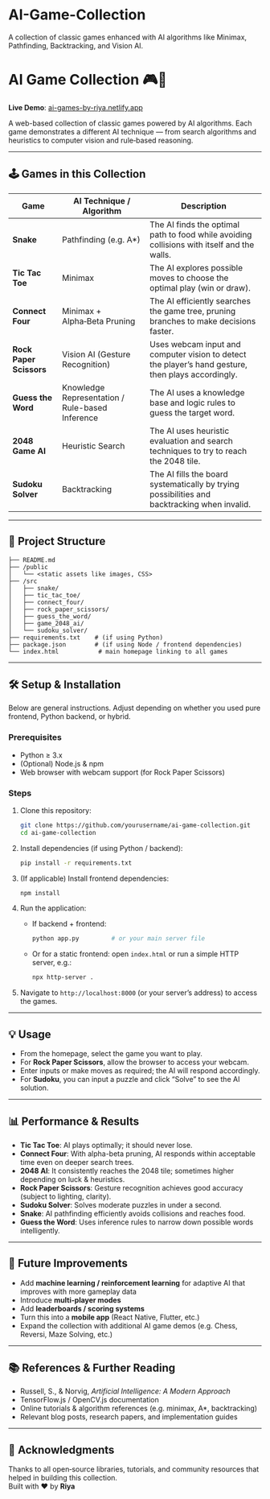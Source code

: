 # AI-Game-Collection
A collection of classic games enhanced with AI algorithms like Minimax, Pathfinding, Backtracking, and Vision AI.

# AI Game Collection 🎮🤖

**Live Demo**: [ai-games-by-riya.netlify.app](https://ai-games-by-riya.netlify.app/)  

A web-based collection of classic games powered by AI algorithms. Each game demonstrates a different AI technique — from search algorithms and heuristics to computer vision and rule‑based reasoning.

---

## 🕹️ Games in this Collection

| Game | AI Technique / Algorithm | Description |
|------|---------------------------|-------------|
| **Snake** | Pathfinding (e.g. A*) | The AI finds the optimal path to food while avoiding collisions with itself and the walls. |
| **Tic Tac Toe** | Minimax | The AI explores possible moves to choose the optimal play (win or draw). |
| **Connect Four** | Minimax + Alpha‑Beta Pruning | The AI efficiently searches the game tree, pruning branches to make decisions faster. |
| **Rock Paper Scissors** | Vision AI (Gesture Recognition) | Uses webcam input and computer vision to detect the player’s hand gesture, then plays accordingly. |
| **Guess the Word** | Knowledge Representation / Rule-based Inference | The AI uses a knowledge base and logic rules to guess the target word. |
| **2048 Game AI** | Heuristic Search | The AI uses heuristic evaluation and search techniques to try to reach the 2048 tile. |
| **Sudoku Solver** | Backtracking | The AI fills the board systematically by trying possibilities and backtracking when invalid. |

---

## 📂 Project Structure

```
├── README.md  
├── /public  
│   └── <static assets like images, CSS>  
├── /src  
│   ├── snake/  
│   ├── tic_tac_toe/  
│   ├── connect_four/  
│   ├── rock_paper_scissors/  
│   ├── guess_the_word/  
│   ├── game_2048_ai/  
│   └── sudoku_solver/  
├── requirements.txt    # (if using Python)  
├── package.json        # (if using Node / frontend dependencies)  
└── index.html           # main homepage linking to all games  
```

---

## 🛠 Setup & Installation

Below are general instructions. Adjust depending on whether you used pure frontend, Python backend, or hybrid.

### Prerequisites

- Python ≥ 3.x  
- (Optional) Node.js & npm  
- Web browser with webcam support (for Rock Paper Scissors)  

### Steps

1. Clone this repository:  
   ```bash
   git clone https://github.com/yourusername/ai-game-collection.git
   cd ai-game-collection
   ```

2. Install dependencies (if using Python / backend):  
   ```bash
   pip install -r requirements.txt
   ```

3. (If applicable) Install frontend dependencies:  
   ```bash
   npm install
   ```

4. Run the application:  
   - If backend + frontend:  
     ```bash
     python app.py         # or your main server file
     ```
   - Or for a static frontend: open `index.html` or run a simple HTTP server, e.g.:  
     ```bash
     npx http-server .  
     ```

5. Navigate to `http://localhost:8000` (or your server’s address) to access the games.

---

## 💡 Usage

- From the homepage, select the game you want to play.  
- For **Rock Paper Scissors**, allow the browser to access your webcam.  
- Enter inputs or make moves as required; the AI will respond accordingly.  
- For **Sudoku**, you can input a puzzle and click “Solve” to see the AI solution.

---

## 📊 Performance & Results

- **Tic Tac Toe**: AI plays optimally; it should never lose.  
- **Connect Four**: With alpha-beta pruning, AI responds within acceptable time even on deeper search trees.  
- **2048 AI**: It consistently reaches the 2048 tile; sometimes higher depending on luck & heuristics.  
- **Rock Paper Scissors**: Gesture recognition achieves good accuracy (subject to lighting, clarity).  
- **Sudoku Solver**: Solves moderate puzzles in under a second.  
- **Snake**: AI pathfinding efficiently avoids collisions and reaches food.  
- **Guess the Word**: Uses inference rules to narrow down possible words intelligently.

---

## 🚀 Future Improvements

- Add **machine learning / reinforcement learning** for adaptive AI that improves with more gameplay data  
- Introduce **multi‑player modes**  
- Add **leaderboards / scoring systems**  
- Turn this into a **mobile app** (React Native, Flutter, etc.)  
- Expand the collection with additional AI game demos (e.g. Chess, Reversi, Maze Solving, etc.)  

---

## 📚 References & Further Reading

- Russell, S., & Norvig, *Artificial Intelligence: A Modern Approach*  
- TensorFlow.js / OpenCV.js documentation  
- Online tutorials & algorithm references (e.g. minimax, A*, backtracking)  
- Relevant blog posts, research papers, and implementation guides  

---

## 🧡 Acknowledgments

Thanks to all open‑source libraries, tutorials, and community resources that helped in building this collection.  
Built with ❤️ by **Riya**
